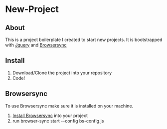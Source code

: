 # New-Project

## About
This is a project boilerplate I created to start new projects.
It is bootstrapped with [Jquery](https://jquery.com/) and [Browsersync](https://www.browsersync.io/)

## Install
1. Download/Clone the project into your repository
3. Code!

## Browsersync
To use Browsersync make sure it is installed on your machine.
1. [Install Browsersync](https://www.browsersync.io/) into your project
2. run browser-sync start --config bs-config.js

